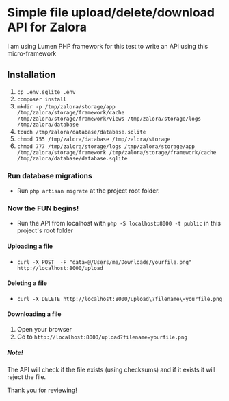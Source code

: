 # Simple file upload/delete/download API for Zalora

I am using Lumen PHP framework for this test to write an API using this micro-framework

## Installation
1. `cp .env.sqlite .env`
2. `composer install`
3.  `mkdir -p /tmp/zalora/storage/app /tmp/zalora/storage/framework/cache /tmp/zalora/storage/framework/views /tmp/zalora/storage/logs /tmp/zalora/database`
5. `touch /tmp/zalora/database/database.sqlite`
6.  `chmod 755 /tmp/zalora/database /tmp/zalora/storage`
7.  `chmod 777 /tmp/zalora/storage/logs /tmp/zalora/storage/app /tmp/zalora/storage/framework /tmp/zalora/storage/framework/cache /tmp/zalora/database/database.sqlite`

### Run database migrations
* Run `php artisan migrate` at the project root folder.

### Now the FUN begins!
* Run the API from localhost with `php -S localhost:8000 -t public` in this project's root folder

#### Uploading a file
* `curl -X POST  -F "data=@/Users/me/Downloads/yourfile.png" http://localhost:8000/upload`

#### Deleting a file
* `curl -X DELETE http://localhost:8000/upload\?filename\=yourfile.png`

#### Downloading a file
1. Open your browser
2. Go to `http://localhost:8000/upload?filename=yourfile.png` 

##### Note!
The API will check if the file exists (using checksums) and if it exists it will reject the file.

Thank you for reviewing!
